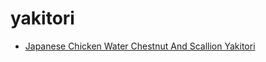 # yakitori

 * [Japanese Chicken Water Chestnut And Scallion Yakitori](index/j/japanese-chicken-water-chestnut-and-scallion-yakitori-12161.json)
